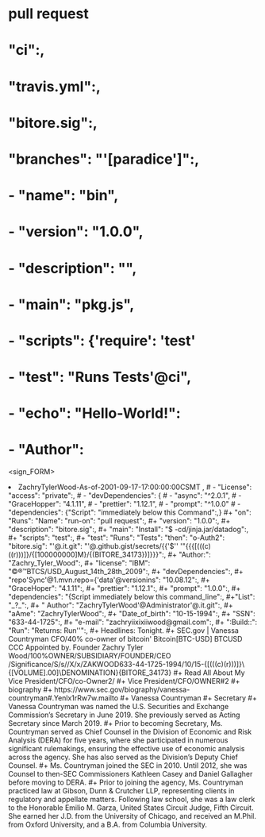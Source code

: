 # pull request
# "ci":,
# "travis.yml":,
# "bitore.sig":,
# "branches": "'[paradice']":,
# - "name": "bin",
# - "version": "1.0.0",
# - "description": "",
# - "main": "pkg.js",
# - "scripts": {'require': 'test'
# - "test": "Runs Tests'@ci",
# - "echo": "Hello-World!":
# - "Author": 
<sign_FORM>
<li>
ZachryTylerWood-As-of-2001-09-17-17:00:00:00CSMT
<dev>
<sign_FORM>,
# - "License": "access": "private":,
# - "devDependencies": {
# - "async": "^2.0.1",
# - "GraceHopper": "4.1.11",
# - "prettier": "1.12.1",
# - "prompt": "^1.0.0"
# - "dependencies": {"Script": "immediately below this Command":,}
#+ "on": "Runs": "Name": "run-on": "pull request":,
#+ "version": "1.0.0":,
#+ "description": "bitore.sig":,
#+ "main": "Install": "$ -cd/jinja.jar/datadog":,
#+ "scripts": "test":,
#+ "test": "Runs": "Tests": "then": "o-Auth2": "bitore.sig": "'@.it.git": "'@.github.gist/secrets/{{'$'' '"{{{[(((c)((r)))]}/{[100000000]M}/{(BITORE_34173})]}}}":,
#+ "Author:": "Zachry_Tyler_Wood":,
#+ "license": "IBM": "©®™BTCS/USD_August_14th_28th_2009":,
#+ "devDependencies":, 
#+ "repo'Sync'@1.mvn.repo={'data'@versionins": "10.08.12":,
#+ "GraceHoper": "4.1.11":,
#+ "prettier": "1.12.1":,
#+ "prompt": "1.0.0":,
#+  "dependencies": "{Script immediately below this command_line":,
#+"List": "_?_":,
#+ " Author": "ZachryTylerWood'@Administrator'@.it.git":,
#+ "aAme": "ZachryTylerWood":,
#+ "Date_of_birth": "10-15-1994":,
#+ "SSN": "633-44-1725":,
#+ "e-mail": "zachryiixixiiwood@gmail.com":,
#+ ":Build::": "Run": "Returns: Run''":,
#+ Headlines: Tonight.
#+ SEC.gov | Vanessa Countryman CFO/40% co-owner of bitcoin' Bitcoin[BTC-USD] BTCUSD CCC Appointed by. Founder Zachry Tyler Wood/100%OWNER/SUBSIDIARY/FOUNDER/CEO /Significance/S/s//X/x/</sign_FORM>ZAKWOOD</sign_FORM></sign_FORM>633-44-1725-1994/10/15-{[(((c)(r)))]}\{[VOLUME].00]\DENOMINATION}{BITORE_34173}</sign_FORM>
#+ Read All About My Vice President/CFO/co-Owner2/
#+ Vice President/CFO/OWNER#2
#+ biography
#+ https://www.sec.gov/biography/vanessa-countryman#.Yenlx1rRw7w.mailto 
#+ Vanessa Countryman
#+ Secretary
#+ Vanessa Countryman was named the U.S. Securities and Exchange Commission’s Secretary in June 2019. She previously served as Acting Secretary since March 2019.
#+ Prior to becoming Secretary, Ms. Countryman served as Chief Counsel in the Division of Economic and Risk Analysis (DERA) for five years, where she participated in numerous significant rulemakings, ensuring the effective use of economic analysis across the agency. She has also served as the Division’s Deputy Chief Counsel.
#+ Ms. Countryman joined the SEC in 2010. Until 2012, she was Counsel to then-SEC Commissioners Kathleen Casey and Daniel Gallagher before moving to DERA.
#+ Prior to joining the agency, Ms. Countryman practiced law at Gibson, Dunn & Crutcher LLP, representing clients in regulatory and appellate matters. Following law school, she was a law clerk to the Honorable Emilio M. Garza, United States Circuit Judge, Fifth Circuit. She earned her J.D. from the University of Chicago, and received an M.Phil. from Oxford University, and a B.A. from Columbia University.
